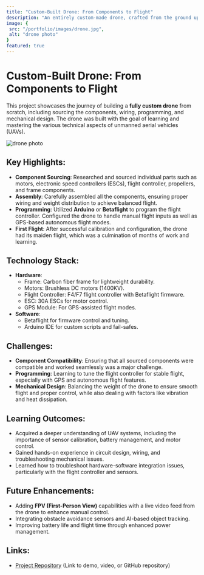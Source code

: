 ```yaml
---
title: "Custom-Built Drone: From Components to Flight"
description: "An entirely custom-made drone, crafted from the ground up by sourcing and assembling all the necessary components, including wiring, programming, and design."
image: {
 src: "/portfolio/images/drone.jpg",
 alt: "drone photo"
}
featured: true
---
```


# Custom-Built Drone: From Components to Flight

This project showcases the journey of building a **fully custom drone** from scratch, including sourcing the components, wiring, programming, and mechanical design. The drone was built with the goal of learning and mastering the various technical aspects of unmanned aerial vehicles (UAVs).

<img src="/portfolio/images/drone.jpg" alt="drone photo" class="rounded-md">

## Key Highlights:
- **Component Sourcing**: Researched and sourced individual parts such as motors, electronic speed controllers (ESCs), flight controller, propellers, and frame components.
- **Assembly**: Carefully assembled all the components, ensuring proper wiring and weight distribution to achieve balanced flight.
- **Programming**: Utilized **Arduino** or **Betaflight** to program the flight controller. Configured the drone to handle manual flight inputs as well as GPS-based autonomous flight modes.
- **First Flight**: After successful calibration and configuration, the drone had its maiden flight, which was a culmination of months of work and learning.

## Technology Stack:
- **Hardware**: 
    - Frame: Carbon fiber frame for lightweight durability.
    - Motors: Brushless DC motors (1400KV).
    - Flight Controller: F4/F7 flight controller with Betaflight firmware.
    - ESC: 30A ESCs for motor control.
    - GPS Module: For GPS-assisted flight modes.
- **Software**: 
    - Betaflight for firmware control and tuning.
    - Arduino IDE for custom scripts and fail-safes.

## Challenges:
- **Component Compatibility**: Ensuring that all sourced components were compatible and worked seamlessly was a major challenge.
- **Programming**: Learning to tune the flight controller for stable flight, especially with GPS and autonomous flight features.
- **Mechanical Design**: Balancing the weight of the drone to ensure smooth flight and proper control, while also dealing with factors like vibration and heat dissipation.

## Learning Outcomes:
- Acquired a deeper understanding of UAV systems, including the importance of sensor calibration, battery management, and motor control.
- Gained hands-on experience in circuit design, wiring, and troubleshooting mechanical issues.
- Learned how to troubleshoot hardware-software integration issues, particularly with the flight controller and sensors.

## Future Enhancements:
- Adding **FPV (First-Person View)** capabilities with a live video feed from the drone to enhance manual control.
- Integrating obstacle avoidance sensors and AI-based object tracking.
- Improving battery life and flight time through enhanced power management.

## Links:
- [Project Repository](#) (Link to demo, video, or GitHub repository)
